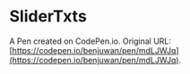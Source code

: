 # SliderTxts

A Pen created on CodePen.io. Original URL: [https://codepen.io/benjuwan/pen/mdLJWJq](https://codepen.io/benjuwan/pen/mdLJWJq).

